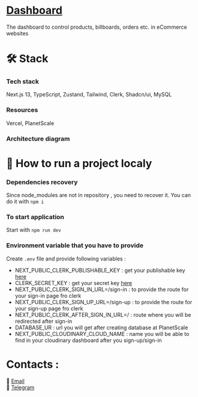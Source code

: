 # <a href="" target="_blank">Dashboard</a>
The dashboard to control products, billboards, orders etc. in eCommerce websites<br/>

# 🛠️ Stack 

### Tech stack
Next.js 13, TypeScript, Zustand, Tailwind, Clerk, Shadcn/ui, MySQL

### Resources
Vercel, PlanetScale
### Architecture diagram

# 🔧 How to run a project localy
### Dependencies recovery
Since node_modules are not in repository , you need to recover it. You can do it with `npm i`
### To start application
Start with `npm run dev`
### Environment variable that you have to provide
Create `.env` file and provide following variables :
* NEXT_PUBLIC_CLERK_PUBLISHABLE_KEY : get your publishable key <a href="https://clerk.com/docs/nextjs/get-started-with-nextjs" target="_blank">here</a>
* CLERK_SECRET_KEY : get your secret key <a href="https://clerk.com/docs/nextjs/get-started-with-nextjs" target="_blank">here</a>
* NEXT_PUBLIC_CLERK_SIGN_IN_URL=/sign-in : to provide the route for your sign-in page fro clerk
* NEXT_PUBLIC_CLERK_SIGN_UP_URL=/sign-up : to provide the route for your sign-up page fro clerk
* NEXT_PUBLIC_CLERK_AFTER_SIGN_IN_URL=/ : route where you will be redirected after sign-in
* DATABASE_UR : url you will get after creating database at PlanetScale
* NEXT_PUBLIC_CLOUDINARY_CLOUD_NAME : name you will be able to find in your cloudinary dashboard after you sign-up/sign-in

# Contacts :<br/>
📨 <a href="mailto:zhovanukolexander@gmail.com">Email</a><br/>
📱 <a href="https://t.me/sashazhov" target="_blank">Telegram</a>



